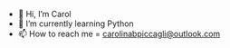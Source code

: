 - 👋 Hi, I’m Carol
- 🌱 I’m currently learning Python
- 📫 How to reach me = carolinabpiccagli@outlook.com


<!---
PiccagliCB/PiccagliCB is a ✨ special ✨ repository because its `README.md` (this file) appears on your GitHub profile.
You can click the Preview link to take a look at your changes.
--->
